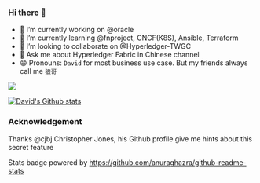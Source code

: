 ### Hi there 👋

<!--
**davidkhala/davidkhala** is a ✨ _special_ ✨ repository because its `README.md` (this file) appears on your GitHub profile.

Here are some ideas to get you started:
- 📫 How to reach me: david-khala@hotmail.com
- 🤔 I’m looking for help with ...
- ⚡ Fun fact: 许愿门
-->

- 🔭 I’m currently working on @oracle
- 🌱 I’m currently learning @fnproject, CNCF(K8S), Ansible, Terraform
- 👯 I’m looking to collaborate on @Hyperledger-TWGC
- 💬 Ask me about Hyperledger Fabric in Chinese channel
- 😄 Pronouns: `David` for most business use case. But my friends always call me `狼哥`

[![](https://github-readme-stats.vercel.app/api/top-langs/?username=davidkhala&layout=compact)](https://github.com/davidkhala)

[![David's Github stats](https://github-readme-stats.vercel.app/api?username=davidkhala)](https://github.com/davidkhala)




### Acknowledgement
Thanks @cjbj Christopher Jones, his Github profile give me hints about this secret feature

Stats badge powered by https://github.com/anuraghazra/github-readme-stats
